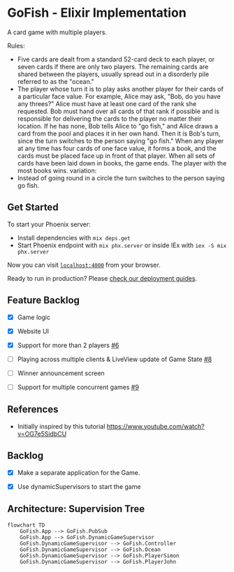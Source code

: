 # GoFish - Elixir Implementation

A card game with multiple players.

Rules:
- Five cards are dealt from a standard 52-card deck to each player, or seven cards if there are only two players. The remaining cards are shared between the players, usually spread out in a disorderly pile referred to as the "ocean."
- The player whose turn it is to play asks another player for their cards of a particular face value. For example, Alice may ask, "Bob, do you have any threes?" Alice must have at least one card of the rank she requested. Bob must hand over all cards of that rank if possible and is responsible for delivering the cards to the player no matter their location. If he has none, Bob tells Alice to "go fish," and Alice draws a card from the pool and places it in her own hand. Then it is Bob's turn, since the turn switches to the person saying "go fish." When any player at any time has four cards of one face value, it forms a book, and the cards must be placed face up in front of that player. When all sets of cards have been laid down in books, the game ends. The player with the most books wins.
variation:
- Instead of going round in a circle the turn switches to the person saying go fish.

## Get Started

To start your Phoenix server:

  * Install dependencies with `mix deps.get`
  * Start Phoenix endpoint with `mix phx.server` or inside IEx with `iex -S mix phx.server`

Now you can visit [`localhost:4000`](http://localhost:4000) from your browser.

Ready to run in production? Please [check our deployment guides](https://hexdocs.pm/phoenix/deployment.html).


## Feature Backlog

- [x] Game logic
- [x] Website UI
- [x] Support for more than 2 players [#6](https://github.com/simonelnahas/go_fish/issues/6)
- [ ] Playing across multiple clients & LiveView update of Game State [#8](https://github.com/simonelnahas/go_fish/issues/8)
- [ ] Winner announcement screen 
- [ ] Support for multiple concurrent games [#9](https://github.com/simonelnahas/go_fish/issues/9)


## References
- Initially inspired by this tutorial https://www.youtube.com/watch?v=OG7e5SidbCU

## Backlog
- [x] Make a separate application for the Game.
- [x] Use dynamicSupervisors to start the game



## Architecture: Supervision Tree


```mermaid
flowchart TD
    GoFish.App --> GoFish.PubSub
    GoFish.App --> GoFish.DynamicGameSupervisor
    GoFish.DynamicGameSupervisor --> GoFish.Controller
    GoFish.DynamicGameSupervisor --> GoFish.Ocean
    GoFish.DynamicGameSupervisor --> GoFish.PlayerSimon
    GoFish.DynamicGameSupervisor --> GoFish.PlayerJohn
```
